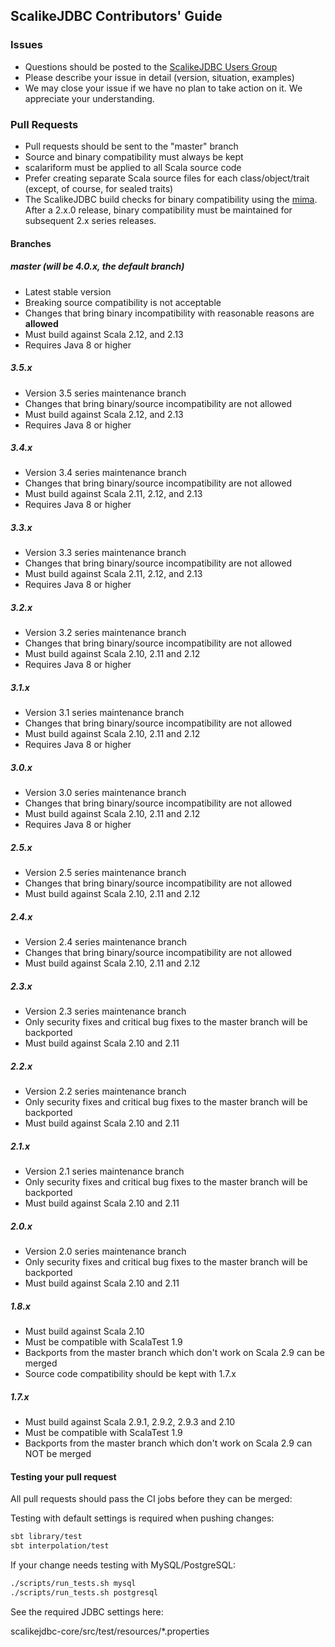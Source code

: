## ScalikeJDBC Contributors' Guide

### Issues

- Questions should be posted to the [ScalikeJDBC Users Group](https://groups.google.com/forum/#!forum/scalikejdbc-users-group)
- Please describe your issue in detail (version, situation, examples)
- We may close your issue if we have no plan to take action on it. We appreciate your understanding.

### Pull Requests

- Pull requests should be sent to the "master" branch
- Source and binary compatibility must always be kept
- scalariform must be applied to all Scala source code
- Prefer creating separate Scala source files for each class/object/trait (except, of course, for sealed traits)
- The ScalikeJDBC build checks for binary compatibility using the [mima](https://github.com/lightbend/mima). After a 2.x.0 release, binary compatibility must be maintained for subsequent 2.x series releases.

#### Branches

##### master (will be 4.0.x, the default branch)

- Latest stable version
- Breaking source compatibility is not acceptable
- Changes that bring binary incompatibility with reasonable reasons are **allowed**
- Must build against Scala 2.12, and 2.13
- Requires Java 8 or higher

##### 3.5.x

- Version 3.5 series maintenance branch
- Changes that bring binary/source incompatibility are not allowed
- Must build against Scala 2.12, and 2.13
- Requires Java 8 or higher

##### 3.4.x

- Version 3.4 series maintenance branch
- Changes that bring binary/source incompatibility are not allowed
- Must build against Scala 2.11, 2.12, and 2.13
- Requires Java 8 or higher

##### 3.3.x

- Version 3.3 series maintenance branch
- Changes that bring binary/source incompatibility are not allowed
- Must build against Scala 2.11, 2.12, and 2.13
- Requires Java 8 or higher

##### 3.2.x

- Version 3.2 series maintenance branch
- Changes that bring binary/source incompatibility are not allowed
- Must build against Scala 2.10, 2.11 and 2.12
- Requires Java 8 or higher

##### 3.1.x

- Version 3.1 series maintenance branch
- Changes that bring binary/source incompatibility are not allowed
- Must build against Scala 2.10, 2.11 and 2.12
- Requires Java 8 or higher

##### 3.0.x

- Version 3.0 series maintenance branch
- Changes that bring binary/source incompatibility are not allowed
- Must build against Scala 2.10, 2.11 and 2.12
- Requires Java 8 or higher

##### 2.5.x

- Version 2.5 series maintenance branch
- Changes that bring binary/source incompatibility are not allowed
- Must build against Scala 2.10, 2.11 and 2.12

##### 2.4.x

- Version 2.4 series maintenance branch
- Changes that bring binary/source incompatibility are not allowed
- Must build against Scala 2.10, 2.11 and 2.12

##### 2.3.x

- Version 2.3 series maintenance branch
- Only security fixes and critical bug fixes to the master branch will be backported
- Must build against Scala 2.10 and 2.11

##### 2.2.x

- Version 2.2 series maintenance branch
- Only security fixes and critical bug fixes to the master branch will be backported
- Must build against Scala 2.10 and 2.11

##### 2.1.x

- Version 2.1 series maintenance branch
- Only security fixes and critical bug fixes to the master branch will be backported
- Must build against Scala 2.10 and 2.11

##### 2.0.x

- Version 2.0 series maintenance branch
- Only security fixes and critical bug fixes to the master branch will be backported
- Must build against Scala 2.10 and 2.11

##### 1.8.x

- Must build against Scala 2.10 
- Must be compatible with ScalaTest 1.9
- Backports from the master branch which don't work on Scala 2.9 can be merged
- Source code compatibility should be kept with 1.7.x

##### 1.7.x

- Must build against Scala 2.9.1, 2.9.2, 2.9.3 and 2.10
- Must be compatible with ScalaTest 1.9
- Backports from the master branch which don't work on Scala 2.9 can NOT be merged

#### Testing your pull request

All pull requests should pass the CI jobs before they can be merged:

Testing with default settings is required when pushing changes:

```sh
sbt library/test
sbt interpolation/test
```

If your change needs testing with MySQL/PostgreSQL:

```sh
./scripts/run_tests.sh mysql
./scripts/run_tests.sh postgresql
```

See the required JDBC settings here:

scalikejdbc-core/src/test/resources/*.properties

